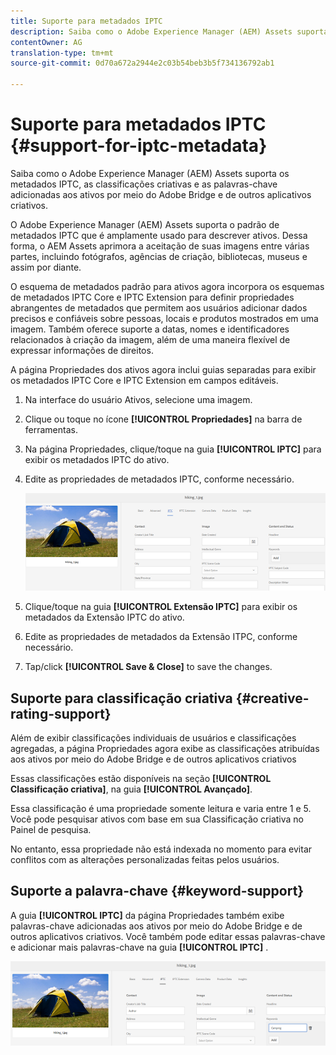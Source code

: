 ```yaml
---
title: Suporte para metadados IPTC
description: Saiba como o Adobe Experience Manager (AEM) Assets suporta os metadados IPTC, as classificações criativas e as palavras-chave adicionadas aos ativos por meio do Adobe Bridge e de outros aplicativos criativos.
contentOwner: AG
translation-type: tm+mt
source-git-commit: 0d70a672a2944e2c03b54beb3b5f734136792ab1

---
```



# Suporte para metadados IPTC {#support-for-iptc-metadata}

Saiba como o Adobe Experience Manager (AEM) Assets suporta os metadados IPTC, as classificações criativas e as palavras-chave adicionadas aos ativos por meio do Adobe Bridge e de outros aplicativos criativos.

O Adobe Experience Manager (AEM) Assets suporta o padrão de metadados IPTC que é amplamente usado para descrever ativos. Dessa forma, o AEM Assets aprimora a aceitação de suas imagens entre várias partes, incluindo fotógrafos, agências de criação, bibliotecas, museus e assim por diante.

O esquema de metadados padrão para ativos agora incorpora os esquemas de metadados IPTC Core e IPTC Extension para definir propriedades abrangentes de metadados que permitem aos usuários adicionar dados precisos e confiáveis sobre pessoas, locais e produtos mostrados em uma imagem. Também oferece suporte a datas, nomes e identificadores relacionados à criação da imagem, além de uma maneira flexível de expressar informações de direitos.

A página Propriedades dos ativos agora inclui guias separadas para exibir os metadados IPTC Core e IPTC Extension em campos editáveis.

1. Na interface do usuário Ativos, selecione uma imagem.
1. Clique ou toque no ícone **[!UICONTROL Propriedades]** na barra de ferramentas.
1. Na página Propriedades, clique/toque na guia **[!UICONTROL IPTC]** para exibir os metadados IPTC do ativo.
1. Edite as propriedades de metadados IPTC, conforme necessário.

   ![iptc_tab](assets/iptc_tab.png)

1. Clique/toque na guia **[!UICONTROL Extensão IPTC]** para exibir os metadados da Extensão IPTC do ativo.
1. Edite as propriedades de metadados da Extensão ITPC, conforme necessário.
1. Tap/click **[!UICONTROL Save &amp; Close]** to save the changes.

## Suporte para classificação criativa {#creative-rating-support}

Além de exibir classificações individuais de usuários e classificações agregadas, a página Propriedades agora exibe as classificações atribuídas aos ativos por meio do Adobe Bridge e de outros aplicativos criativos

Essas classificações estão disponíveis na seção **[!UICONTROL Classificação criativa]**, na guia **[!UICONTROL Avançado]**.

Essa classificação é uma propriedade somente leitura e varia entre 1 e 5. Você pode pesquisar ativos com base em sua Classificação criativa no Painel de pesquisa.

No entanto, essa propriedade não está indexada no momento para evitar conflitos com as alterações personalizadas feitas pelos usuários.

## Suporte a palavra-chave {#keyword-support}

A guia **[!UICONTROL IPTC]** da página Propriedades também exibe palavras-chave adicionadas aos ativos por meio do Adobe Bridge e de outros aplicativos criativos. Você também pode editar essas palavras-chave e adicionar mais palavras-chave na guia **[!UICONTROL IPTC]** .

![keywords](assets/keywords.png)

